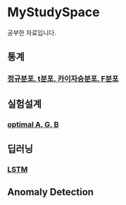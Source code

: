 # MyStudySpace
공부한 자료입니다.

## 통계

### [정규분포, t분포, 카이자승분포, F분포](https://github.com/JunHyun-DS/MyStudySpace/blob/master/%EC%A0%95%EA%B7%9C%EB%B6%84%ED%8F%AC%2C%20t%EB%B6%84%ED%8F%AC%2C%20%EC%B9%B4%EC%9D%B4%EC%9E%90%EC%8A%B9%EB%B6%84%ED%8F%AC%2C%20F%EB%B6%84%ED%8F%AC.pdf)

## 실험설계

### [optimal A, G, B](https://github.com/JunHyun-DS/MyStudySpace/blob/master/Optimal.pdf)

## 딥러닝

### [LSTM](https://github.com/JunHyun-DS/MyStudySpace/blob/master/LSTM.pdf)

## Anomaly Detection
